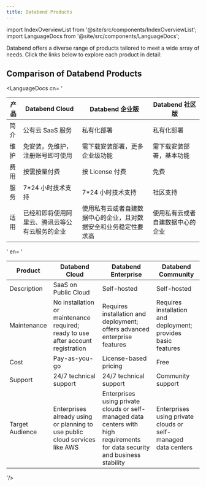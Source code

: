 ```yaml
---
title: Databend Products
---
```


import IndexOverviewList from '@site/src/components/IndexOverviewList';
import LanguageDocs from '@site/src/components/LanguageDocs';

Databend offers a diverse range of products tailored to meet a wide array of needs. Click the links below to explore each product in detail:

<IndexOverviewList />

## Comparison of Databend Products

<LanguageDocs
cn=
'

| 产品 | Databend Cloud                                 | Databend 企业版                                                  | Databend 社区版                  |
| ---- | ---------------------------------------------- | ---------------------------------------------------------------- | -------------------------------- |
| 简介 | 公有云 SaaS 服务                               | 私有化部署                                                       | 私有化部署                       |
| 维护 | 免安装，免维护，注册账号即可使用               | 需下载安装部署，更多企业级功能                                   | 需下载安装部署，基本功能         |
| 费用 | 按需按量付费                                   | 按 License 付费                                                  | 免费                             |
| 服务 | 7\*24 小时技术支持                             | 7\*24 小时技术支持                                               | 社区支持                         |
| 适用 | 已经和即将使用阿里云、腾讯云等公有云服务的企业 | 使用私有云或者自建数据中心的企业，且对数据安全和业务稳定性要求高 | 使用私有云或者自建数据中心的企业 |

'
en=
'

| Product         | Databend Cloud                                                                   | Databend Enterprise                                                                                                           | Databend Community                                            |
| --------------- | -------------------------------------------------------------------------------- | ----------------------------------------------------------------------------------------------------------------------------- | ------------------------------------------------------------- |
| Description     | SaaS on Public Cloud                                                             | Self-hosted                                                                                                                   | Self-hosted                                                   |
| Maintenance     | No installation or maintenance required; ready to use after account registration | Requires installation and deployment; offers advanced enterprise features                                                     | Requires installation and deployment; provides basic features |
| Cost            | Pay-as-you-go                                                                    | License-based pricing                                                                                                         | Free                                                          |
| Support         | 24/7 technical support                                                           | 24/7 technical support                                                                                                        | Community support                                             |
| Target Audience | Enterprises already using or planning to use public cloud services like AWS      | Enterprises using private clouds or self-managed data centers with high requirements for data security and business stability | Enterprises using private clouds or self-managed data centers |

'/>
